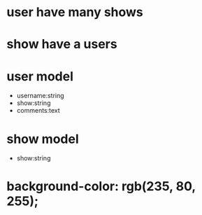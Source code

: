 # user have many shows
# show have a users

# user model
- username:string
- show:string
- comments:text

# show model
- show:string


# background-color: rgb(235, 80, 255);